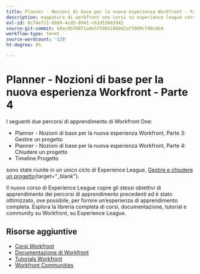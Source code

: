 ```yaml
---
title: Planner - Nozioni di base per la nuova esperienza Workfront - Parte 4
description: mappatura di workfront one corsi su experience league corsi
exl-id: 0c74e711-60d4-4cd5-8941-c61d53663942
source-git-commit: b0ac8b76071ade5f59b51060d2af3909c740c8b4
workflow-type: tm+mt
source-wordcount: '129'
ht-degree: 0%

---
```


# Planner - Nozioni di base per la nuova esperienza Workfront - Parte 4

I seguenti due percorsi di apprendimento di Workfront One:

* Planner - Nozioni di base per la nuova esperienza Workfront, Parte 3: Gestire un progetto
* Planner - Nozioni di base per la nuova esperienza Workfront, Parte 4: Chiudere un progetto
* Timeline Progetto

sono state riunite in un unico ciclo di Experience League, [Gestire e chiudere un progetto](https://experienceleague.adobe.com/?recommended=Workfront-U-1-2022.2.planners){target="_blank"}.

Il nuovo corso di Experience League copre gli stessi obiettivi di apprendimento dei percorsi di apprendimento precedenti ed è stato ottimizzato, ove possibile, per fornire un’esperienza di apprendimento completa.  Esplora la libreria completa di corsi, documentazione, tutorial e community su Workfront, su Experience League.

## Risorse aggiuntive

* [Corsi Workfront](https://experienceleague.adobe.com/?lang=en&amp;Solution=Workfront#courses)
* [Documentazione di Workfront](https://experienceleague.adobe.com/docs/workfront.html)
* [Tutorials Workfront](https://experienceleague.adobe.com/docs/workfront-learn/tutorials-workfront/home.html)
* [Workfront Communities](https://experienceleaguecommunities.adobe.com/t5/workfront/ct-p/workfront)
